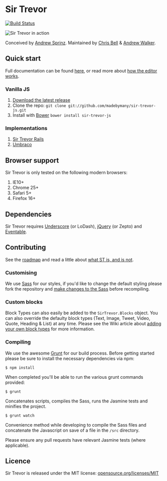 # Sir Trevor

[![Build Status](https://travis-ci.org/madebymany/sir-trevor-js.png?branch=master)](https://travis-ci.org/madebymany/sir-trevor-js/)

![Sir Trevor in action](https://raw.github.com/madebymany/sir-trevor-js/master/examples/sir-trevor.gif)

Conceived by [Andrew Sprinz](http://github.com/andrewsprinz‎). Maintained by [Chris Bell](http://github.com/cjbell88) & [Andrew Walker](http://github.com/ninjabiscuit).

## Quick start

Full documentation can be found [here](http://madebymany.github.io/sir-trevor-js/docs.html), or read more about [how the editor works](https://github.com/madebymany/sir-trevor-js/wiki/How-the-editor-works).

### Vanilla JS

1. [Download the latest release](https://github.com/madebymany/sir-trevor-js/zipball/master)
2. Clone the repo: `git clone git://github.com/madebymany/sir-trevor-js.git`
3. Install with [Bower](http://bower.io/) ``bower install sir-trevor-js``

### Implementations

1. [Sir Trevor Rails](http://github.com/madebymany/sir-trevor-rails)
2. [Umbraco]()

## Browser support

Sir Trevor is only tested on the following modern browsers:

1. IE10+
2. Chrome 25+
3. Safari 5+
4. Firefox 16+

## Dependencies

Sir Trevor requires [Underscore](http://underscorejs.org/) (or LoDash), [jQuery](http://jquery.com) (or Zepto) and [Eventable](https://github.com/madebymany/eventable).

## Contributing

See the [roadmap]() and read a little about [what ST is, and is not]().

### Customising

We use [Sass](http://sass-lang.com/) for our styles, if you'd like to change the default styling please fork the repository and [make changes to the Sass](https://github.com/madebymany/sir-trevor-js/wiki/Customising-the-default-styling) before recompiling.

### Custom blocks

Block Types can also easily be added to the ``SirTrevor.Blocks`` object. You can also override the defaulty block types (Text, Image, Tweet, Video, Quote, Heading & List) at any time. Please see the Wiki article about [adding your own block types](http://madebymany.github.io/sir-trevor-js/docs.html#4) for more information.

### Compiling

We use the awesome [Grunt](http://gruntjs.com/) for our build process. Before getting started please be sure to install the necessary dependencies via npm:

``$ npm install``

When completed you'll be able to run the various grunt commands provided:

``$ grunt``

Concatenates scripts, compiles the Sass, runs the Jasmine tests and minifies the project.

``$ grunt watch``

Convenience method while developing to compile the Sass files and concatenate the Javascript on save of a file in the ``/src`` directory.

Please ensure any pull requests have relevant Jasmine tests (where applicable).

## Licence

Sir Trevor is released under the MIT license:
[opensource.org/licenses/MIT](http://opensource.org/licenses/MIT)
